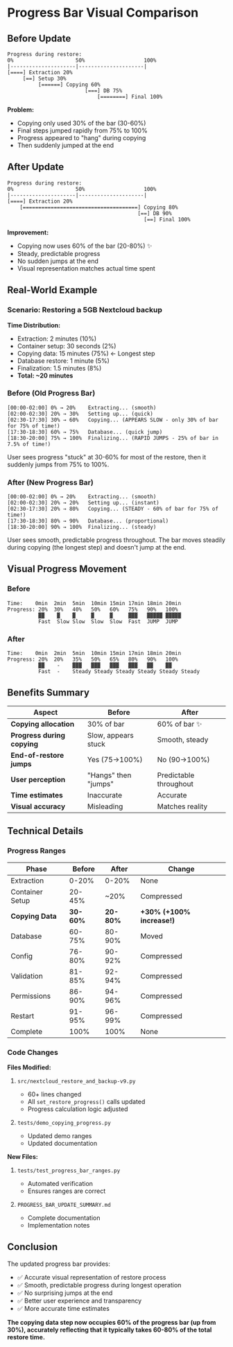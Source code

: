 # Progress Bar Visual Comparison

## Before Update

```
Progress during restore:
0%                    50%                   100%
|---------------------|---------------------|
[====] Extraction 20%
     [==] Setup 30%
          [======] Copying 60%
                         [===] DB 75%
                             [========] Final 100%
```

**Problem:** 
- Copying only used 30% of the bar (30-60%)
- Final steps jumped rapidly from 75% to 100%
- Progress appeared to "hang" during copying
- Then suddenly jumped at the end

## After Update

```
Progress during restore:
0%                    50%                   100%
|---------------------|---------------------|
[====] Extraction 20%
    [=====================================] Copying 80%
                                          [==] DB 90%
                                            [==] Final 100%
```

**Improvement:**
- Copying now uses 60% of the bar (20-80%) ✨
- Steady, predictable progress
- No sudden jumps at the end
- Visual representation matches actual time spent

## Real-World Example

### Scenario: Restoring a 5GB Nextcloud backup

**Time Distribution:**
- Extraction: 2 minutes (10%)
- Container setup: 30 seconds (2%)
- Copying data: 15 minutes (75%) ← Longest step
- Database restore: 1 minute (5%)
- Finalization: 1.5 minutes (8%)
- **Total: ~20 minutes**

### Before (Old Progress Bar)
```
[00:00-02:00] 0% → 20%    Extracting... (smooth)
[02:00-02:30] 20% → 30%   Setting up... (quick)
[02:30-17:30] 30% → 60%   Copying... (APPEARS SLOW - only 30% of bar for 75% of time!)
[17:30-18:30] 60% → 75%   Database... (quick jump)
[18:30-20:00] 75% → 100%  Finalizing... (RAPID JUMPS - 25% of bar in 7.5% of time!)
```

User sees progress "stuck" at 30-60% for most of the restore, then it suddenly jumps from 75% to 100%.

### After (New Progress Bar)
```
[00:00-02:00] 0% → 20%    Extracting... (smooth)
[02:00-02:30] 20% → 20%   Setting up... (instant)
[02:30-17:30] 20% → 80%   Copying... (STEADY - 60% of bar for 75% of time!)
[17:30-18:30] 80% → 90%   Database... (proportional)
[18:30-20:00] 90% → 100%  Finalizing... (steady)
```

User sees smooth, predictable progress throughout. The bar moves steadily during copying (the longest step) and doesn't jump at the end.

## Visual Progress Movement

### Before
```
Time:    0min  2min  5min  10min 15min 17min 18min 20min
Progress: 20%  30%   40%   50%   60%   75%   90%   100%
          ▓▓    ▓    ▓     ▓     ▓     ▓▓▓   ▓▓▓▓▓ ▓▓▓▓▓
          Fast  Slow Slow  Slow  Slow  Fast  JUMP  JUMP
```

### After
```
Time:    0min  2min  5min  10min 15min 17min 18min 20min
Progress: 20%  20%   35%   50%   65%   80%   90%   100%
          ▓▓    -    ▓▓▓   ▓▓▓   ▓▓▓   ▓▓▓   ▓▓    ▓▓
          Fast  -    Steady Steady Steady Steady Steady Steady
```

## Benefits Summary

| Aspect | Before | After |
|--------|--------|-------|
| **Copying allocation** | 30% of bar | 60% of bar ✨ |
| **Progress during copying** | Slow, appears stuck | Smooth, steady |
| **End-of-restore jumps** | Yes (75→100%) | No (90→100%) |
| **User perception** | "Hangs" then "jumps" | Predictable throughout |
| **Time estimates** | Inaccurate | Accurate |
| **Visual accuracy** | Misleading | Matches reality |

## Technical Details

### Progress Ranges

| Phase | Before | After | Change |
|-------|--------|-------|--------|
| Extraction | 0-20% | 0-20% | None |
| Container Setup | 20-45% | ~20% | Compressed |
| **Copying Data** | **30-60%** | **20-80%** | **+30% (+100% increase!)** |
| Database | 60-75% | 80-90% | Moved |
| Config | 76-80% | 90-92% | Compressed |
| Validation | 81-85% | 92-94% | Compressed |
| Permissions | 86-90% | 94-96% | Compressed |
| Restart | 91-95% | 96-99% | Compressed |
| Complete | 100% | 100% | None |

### Code Changes

**Files Modified:**
1. `src/nextcloud_restore_and_backup-v9.py`
   - 60+ lines changed
   - All `set_restore_progress()` calls updated
   - Progress calculation logic adjusted

2. `tests/demo_copying_progress.py`
   - Updated demo ranges
   - Updated documentation

**New Files:**
1. `tests/test_progress_bar_ranges.py`
   - Automated verification
   - Ensures ranges are correct

2. `PROGRESS_BAR_UPDATE_SUMMARY.md`
   - Complete documentation
   - Implementation notes

## Conclusion

The updated progress bar provides:
- ✅ Accurate visual representation of restore process
- ✅ Smooth, predictable progress during longest operation
- ✅ No surprising jumps at the end
- ✅ Better user experience and transparency
- ✅ More accurate time estimates

**The copying data step now occupies 60% of the progress bar (up from 30%), accurately reflecting that it typically takes 60-80% of the total restore time.**
